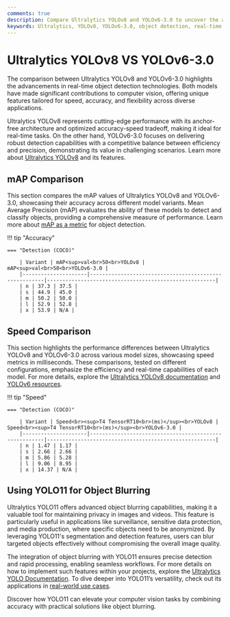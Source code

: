 ```yaml
---
comments: true
description: Compare Ultralytics YOLOv8 and YOLOv6-3.0 to uncover the advancements in object detection, real-time AI, and edge AI. Explore their performance, accuracy, and efficiency in computer vision applications, helping users determine the ideal model for their needs.
keywords: Ultralytics, YOLOv8, YOLOv6-3.0, object detection, real-time AI, edge AI, computer vision, model comparison
---
```


# Ultralytics YOLOv8 VS YOLOv6-3.0

The comparison between Ultralytics YOLOv8 and YOLOv6-3.0 highlights the advancements in real-time object detection technologies. Both models have made significant contributions to computer vision, offering unique features tailored for speed, accuracy, and flexibility across diverse applications.

Ultralytics YOLOv8 represents cutting-edge performance with its anchor-free architecture and optimized accuracy-speed tradeoff, making it ideal for real-time tasks. On the other hand, YOLOv6-3.0 focuses on delivering robust detection capabilities with a competitive balance between efficiency and precision, demonstrating its value in challenging scenarios. Learn more about [Ultralytics YOLOv8](https://docs.ultralytics.com/models/yolov8/) and its features.


## mAP Comparison

This section compares the mAP values of Ultralytics YOLOv8 and YOLOv6-3.0, showcasing their accuracy across different model variants. Mean Average Precision (mAP) evaluates the ability of these models to detect and classify objects, providing a comprehensive measure of performance. Learn more about [mAP as a metric](https://www.ultralytics.com/glossary/mean-average-precision-map) for object detection.


!!! tip "Accuracy"

	=== "Detection (COCO)"

		| Variant | mAP<sup>val<br>50<br>YOLOv8 | mAP<sup>val<br>50<br>YOLOv6-3.0 |
		|---------------------|-------------------------------------------------------|-------------------------------------------------------|
		| n | 37.3 | 37.5 |
		| s | 44.9 | 45.0 |
		| m | 50.2 | 50.0 |
		| l | 52.9 | 52.8 |
		| x | 53.9 | N/A |
		

## Speed Comparison

This section highlights the performance differences between Ultralytics YOLOv8 and YOLOv6-3.0 across various model sizes, showcasing speed metrics in milliseconds. These comparisons, tested on different configurations, emphasize the efficiency and real-time capabilities of each model. For more details, explore the [Ultralytics YOLOv8 documentation](https://docs.ultralytics.com/models/yolov8/) and [YOLOv6 resources](https://docs.ultralytics.com/models/yolov10/).


!!! tip "Speed"

	=== "Detection (COCO)"

		| Variant | Speed<br><sup>T4 TensorRT10<br>(ms)</sup><br>YOLOv8 | Speed<br><sup>T4 TensorRT10<br>(ms)</sup><br>YOLOv6-3.0 |
		|---------------------|-------------------------------------------------------|-------------------------------------------------------|
		| n | 1.47 | 1.17 |
		| s | 2.66 | 2.66 |
		| m | 5.86 | 5.28 |
		| l | 9.06 | 8.95 |
		| x | 14.37 | N/A |

## Using YOLO11 for Object Blurring

Ultralytics YOLO11 offers advanced object blurring capabilities, making it a valuable tool for maintaining privacy in images and videos. This feature is particularly useful in applications like surveillance, sensitive data protection, and media production, where specific objects need to be anonymized. By leveraging YOLO11's segmentation and detection features, users can blur targeted objects effectively without compromising the overall image quality.

The integration of object blurring with YOLO11 ensures precise detection and rapid processing, enabling seamless workflows. For more details on how to implement such features within your projects, explore the [Ultralytics YOLO Documentation](https://docs.ultralytics.com/). To dive deeper into YOLO11’s versatility, check out its applications in [real-world use cases](https://www.ultralytics.com/blog/all-you-need-to-know-about-ultralytics-yolo11-and-its-applications).

Discover how YOLO11 can elevate your computer vision tasks by combining accuracy with practical solutions like object blurring.
